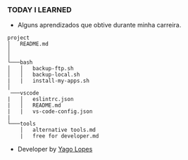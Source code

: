 ### TODAY I LEARNED

- Alguns aprendizados que obtive durante minha carreira.

```
project
│   README.md
│
│
└───bash
│   │   backup-ftp.sh
│   │   backup-local.sh
|   |   install-my-apps.sh
│
 ───vscode
|   │   eslintrc.json
|   │   README.md
|   |   vs-code-config.json
|
└───tools
    │   alternative tools.md
    |   free for developer.md

```

- Developer by [Yago Lopes](http://yagolopes.com)
